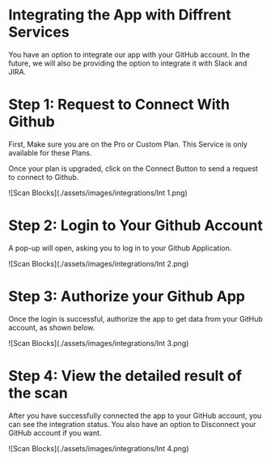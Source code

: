 # Integrating the App with Diffrent Services

You have an option to integrate our app with your GitHub account. In the future, we will also be providing the option to integrate it with Slack and JIRA.

# Step 1: Request to Connect With Github

First, Make sure you are on the Pro or Custom Plan. This Service is only available for these Plans.

Once your plan is upgraded, click on the Connect Button to send a request to connect to Github.

![Scan Blocks](./assets/images/integrations/Int 1.png)

# Step 2: Login to Your Github Account

A pop-up will open, asking you to log in to your Github Application.

![Scan Blocks](./assets/images/integrations/Int 2.png)

# Step 3: Authorize your Github App

Once the login is successful, authorize the app to get data from your GitHub account, as shown below.

![Scan Blocks](./assets/images/integrations/Int 3.png)

# Step 4: View the detailed result of the scan

After you have successfully connected the app to your GitHub account, you can see the integration status. You also have an option to Disconnect your GitHub account if you want.

![Scan Blocks](./assets/images/integrations/Int 4.png)
